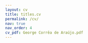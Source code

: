 ```yaml
---
layout: cv
title: titles.cv
permalink: /cv/
nav: true
nav_order: 4
cv_pdf: George Corrêa de Araújo.pdf
---
```

